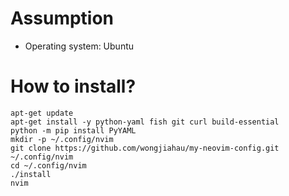 # Assumption
- Operating system: Ubuntu

# How to install?
```
apt-get update
apt-get install -y python-yaml fish git curl build-essential
python -m pip install PyYAML
mkdir -p ~/.config/nvim
git clone https://github.com/wongjiahau/my-neovim-config.git ~/.config/nvim
cd ~/.config/nvim
./install
nvim
```
